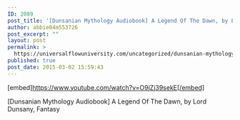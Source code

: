 ```yaml
---
ID: 2089
post_title: '[Dunsanian Mythology Audiobook] A Legend Of The Dawn, by Lord Dunsany'
author: abbie04m553726
post_excerpt: ""
layout: post
permalink: >
  https://universalflowuniversity.com/uncategorized/dunsanian-mythology-audiobook-a-legend-of-the-dawn-by-lord-dunsany/
published: true
post_date: 2015-03-02 15:59:43
---
```

[embed]https://www.youtube.com/watch?v=O9jZj39sekE[/embed]<br>
<p>[Dunsanian Mythology Audiobook] A Legend Of The Dawn, by Lord Dunsany, Fantasy</p>